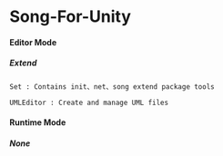 # Song-For-Unity





#### Editor  Mode

#####   Extend

    Set	: Contains init、net、song extend package tools

    UMLEditor : Create and manage UML files



#### Runtime Mode

  ##### None

